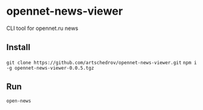 # opennet-news-viewer

CLI tool for opennet.ru news

## Install
`git clone https://github.com/artschedrov/opennet-news-viewer.git`
`npm i -g opennet-news-viewer-0.0.5.tgz`

## Run
`open-news`
